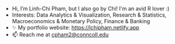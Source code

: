 - Hi, I’m Linh-Chi Pham, but I also go by Chi! I'm an avid R lover :)
- Interests: Data Analytics & Visualization, Research & Statistics, Macroeconomics & Monetary Policy, Finance & Banking
- ✨ My portfolio website: https://lchipham.netlify.app
- 📫 Reach me at cpham2@conncoll.edu

<!---
lchipham/lchipham is a ✨ special ✨ repository because its `README.md` (this file) appears on your GitHub profile.
You can click the Preview link to take a look at your changes.
--->
